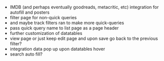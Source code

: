 - IMDB (and perhaps eventually goodreads, metacritic, etc) integration for autofill and posters
- filter page for non-quick queries
- and maybe track filters ran to make more quick-queries
- pass quick query name to list page as a page header
- further customization of datatables
- view page or just keep edit page and upon save go back to the previous filter?
- integration data pop up upon datatables hover
- search auto fill?
